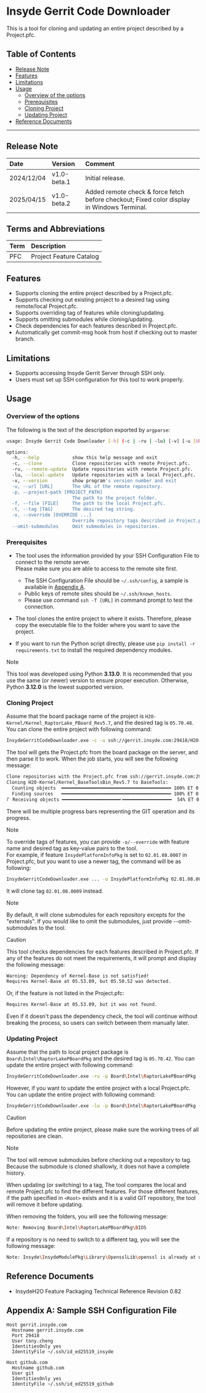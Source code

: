 # Insyde Gerrit Code Downloader

This is a tool for cloning and updating an entire project described by a Project.pfc.

## Table of Contents
- [Release Note](#release-note)
- [Features](#features)
- [Limitations](#limitations)
- [Usage](#usage)
  - [Overview of the options](#overview-of-the-options)
  - [Prerequisites](#prerequisites)
  - [Cloning Project](#cloning-project)
  - [Updating Project](#updating-project)
- [Reference Documents](#reference-documents)

---

## Release Note
| Date | Version | Comment |
| :--- | :--- | :--- |
| 2024/12/04 | v1.0-beta.1 | Initial release. |
| 2025/04/15 | v1.0-beta.2 | Added remote check & force fetch before checkout; Fixed color display in Windows Terminal. |

## Terms and Abbreviations
| Term | Description |
| :--- | :--- |
| PFC | Project Feature Catalog |

## Features
- Supports cloning the entire project described by a Project.pfc.
- Supports checking out existing project to a desired tag using remote/local Project.pfc.
- Supports overriding tag of features while cloning/updating.
- Supports omitting submodules while cloning/updating.
- Check dependencies for each features described in Project.pfc.
- Automatically get commit-msg hook from host if checking out to master branch.

## Limitations
- Supports accessing Insyde Gerrit Server through SSH only.
- Users must set up SSH configuration for this tool to work properly.

## Usage
### Overview of the options
The following is the text of the description exported by `argparse`:
```bash
usage: Insyde Gerrit Code Downloader [-h] (-c | -ru | -lu) [-v] [-u [URL]] [-p [PROJECT_PATH]] [-f [FILE]] [-t [TAG]] [-o [OVERRIDE ...]] [--omit-submodules]

options:
  -h, --help            show this help message and exit
  -c, --clone           Clone repositories with remote Project.pfc.
  -ru, --remote-update  Update repositories with remote Project.pfc.
  -lu, --local-update   Update repositories with a local Project.pfc.
  -v, --version         show program's version number and exit
  -u, --url [URL]       The URL of the remote repository.
  -p, --project-path [PROJECT_PATH]
                        The path to the project folder.
  -f, --file [FILE]     The path to the local Project.pfc.
  -t, --tag [TAG]       The desired tag string.
  -o, --override [OVERRIDE ...]
                        Override repository tags described in Project.pfc.
  --omit-submodules     Omit submodules in repositories.
```

### Prerequisites
- The tool uses the information provided by your SSH Configuration File to connect to the remote server.<br>
Please make sure you are able to access to the remote site first.<br>
  - The SSH Configuration File should be `~/.ssh/config`, a sample is available in <a href="#appendix-a-sample-ssh-configuration-file">Appendix A</a>.
  - Public keys of remote sites should be `~/.ssh/known_hosts`.
  - Please use command `ssh -T [URL]` in command prompt to test the connection.

- The tool clones the entire project to where it exists. Therefore, please copy the executable file to the folder where you want to save the project.
- If you want to run the Python script directly, please use `pip install -r requirements.txt` to install the required dependency modules.

> [!NOTE]
> This tool was developed using Python **3.13.0**. It is recommended that you use the same (or newer) version to ensure proper execution.
> Otherwise, Python **3.12.0** is the lowest supported version.

### Cloning Project
Assume that the board package name of the project is `H2O-Kernel/Kernel_RaptorLake_PBoard_Rev5.7`, and the desired tag is `05.70.48`.
You can clone the entire project with following command:

```bash
InsydeGerritCodeDownloader.exe -c -u ssh://gerrit.insyde.com:29418/H2O-Kernel/Kernel_RaptorLake_PBoard_Rev5.7 -t 05.70.48
```

The tool will gets the Project.pfc from the board package on the server, and then parse it to work.
When the job starts, you will see the following message:

```bash
Clone repositories with the Project.pfc from ssh://gerrit.insyde.com:29418/H2O-Kernel/Kernel_RaptorLake_PBoard_Rev5.7 (Tag: 05.70.48)
Cloning H2O-Kernel/Kernel_BaseToolsBin_Rev5.7 to BaseTools:
  Counting objects  ━━━━━━━━━━━━━━━━━━━━━━━━━━━━━━━━━━━━━━━━ 100% ET 0:00:00 done
  Finding sources   ━━━━━━━━━━━━━━━━━━━━━━━━━━━━━━━━━━━━━━━━ 100% ET 0:00:00
⠏ Receiving objects ━━━━━━━━━━━━━━━━━━━━━╸━━━━━━━━━━━━━━━━━━  54% ET 0:00:15 65.30 MiB | 4.27 MiB/s
```

There will be multiple progress bars representing the GIT operation and its progress.

> [!NOTE]
> To override tags of features, you can provide `-o/--override` with feature name and desired tag as key-value pairs to the tool.<br>
> For example, if feature `InsydePlatformInfoPkg` is set to `02.01.08.0007` in Project.pfc, but you want to use a newer tag, the command will be as following:
> ```bash
> InsydeGerritCodeDownloader.exe ... -o InsydePlatformInfoPkg 02.01.08.0009
> ```
> It will clone tag `02.01.08.0009` instead.

> [!NOTE]
> By default, it will clone submodules for each repository excepts for the "externals".
> If you would like to omit the submodules, just provide --omit-submodules to the tool.

> [!CAUTION]
> This tool checks dependencies for each features described in Project.pfc.
> If any of the features do not meet the requirements, it will prompt and display the following message:
> ```bash
> Warning: Dependency of Kernel-Base is not satisfied!
> Requires Kernel-Base at 05.53.09, but 05.50.52 was detected.
> ```
> Or, if the feature is not listed in the Project.pfc:
> ```bash
> Requires Kernel-Base at 05.53.09, but it was not found.
> ```
> Even if it doesn't pass the dependency check, the tool will continue without breaking the process, so users can switch between them manually later.

### Updating Project
Assume that the path to local project package is `Board\Intel\RaptorLakePBoardPkg` and the desired tag is `05.70.42`.
You can update the entire project with following command:

```bash
InsydeGerritCodeDownloader.exe -ru -p Board\Intel\RaptorLakePBoardPkg -t 05.70.42
```

However, if you want to update the entire project with a local Project.pfc.
You can update the entire project with following command:

```bash
InsydeGerritCodeDownloader.exe -lu -p Board\Intel\RaptorLakePBoardPkg -f Project.pfc
```

> [!CAUTION]
> Before updating the entire project, please make sure the working trees of all repositories are clean.

> [!NOTE]
> The tool will remove submodules before checking out a repository to tag.
> Because the submodule is cloned shallowly, it does not have a complete history.

When updating (or switching) to a tag, The tool compares the local and remote Project.pfc to find the different features. For those different features, if the path specified in `<Root>` exists and it is a valid GIT repository, the tool will remove it before updating.

When removing the folders, you will see the following message:
```bash
Note: Removing Board\Intel\RaptorLakePBoardPkg\BIOS
```

If a repository is no need to switch to a different tag, you will see the following message:
```bash
Note: Insyde\InsydeModulePkg\Library\OpensslLib\openssl is already at openssl-3.0.15, skip checking out
```

## Reference Documents
- InsydeH2O Feature Packaging Technical Reference Revision 0.82

## Appendix A: Sample SSH Configuration File
```text
Host gerrit.insyde.com
  Hostname gerrit.insyde.com
  Port 29418
  User tony.cheng
  IdentitiesOnly yes
  IdentityFile ~/.ssh/id_ed25519_insyde

Host github.com
  Hostname github.com
  User git
  IdentitiesOnly yes
  IdentityFile ~/.ssh/id_ed25519_github
```